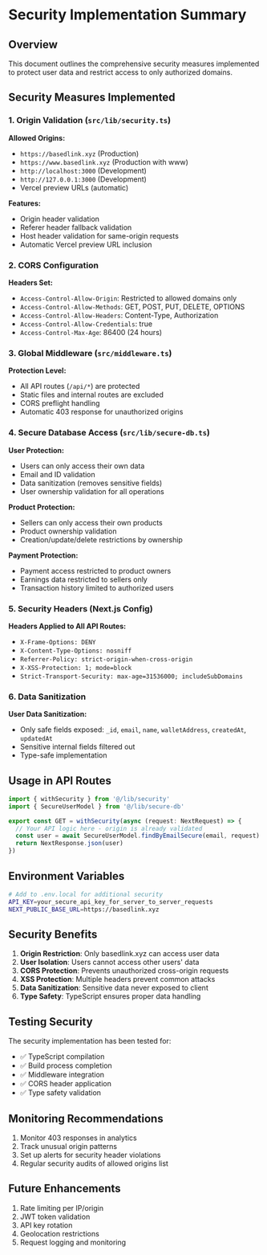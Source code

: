 # Security Implementation Summary

## Overview
This document outlines the comprehensive security measures implemented to protect user data and restrict access to only authorized domains.

## Security Measures Implemented

### 1. Origin Validation (`src/lib/security.ts`)

**Allowed Origins:**
- `https://basedlink.xyz` (Production)
- `https://www.basedlink.xyz` (Production with www)
- `http://localhost:3000` (Development)
- `http://127.0.0.1:3000` (Development)
- Vercel preview URLs (automatic)

**Features:**
- Origin header validation
- Referer header fallback validation
- Host header validation for same-origin requests
- Automatic Vercel preview URL inclusion

### 2. CORS Configuration

**Headers Set:**
- `Access-Control-Allow-Origin`: Restricted to allowed domains only
- `Access-Control-Allow-Methods`: GET, POST, PUT, DELETE, OPTIONS
- `Access-Control-Allow-Headers`: Content-Type, Authorization
- `Access-Control-Allow-Credentials`: true
- `Access-Control-Max-Age`: 86400 (24 hours)

### 3. Global Middleware (`src/middleware.ts`)

**Protection Level:**
- All API routes (`/api/*`) are protected
- Static files and internal routes are excluded
- CORS preflight handling
- Automatic 403 response for unauthorized origins

### 4. Secure Database Access (`src/lib/secure-db.ts`)

**User Protection:**
- Users can only access their own data
- Email and ID validation
- Data sanitization (removes sensitive fields)
- User ownership validation for all operations

**Product Protection:**
- Sellers can only access their own products
- Product ownership validation
- Creation/update/delete restrictions by ownership

**Payment Protection:**
- Payment access restricted to product owners
- Earnings data restricted to sellers only
- Transaction history limited to authorized users

### 5. Security Headers (Next.js Config)

**Headers Applied to All API Routes:**
- `X-Frame-Options: DENY`
- `X-Content-Type-Options: nosniff`
- `Referrer-Policy: strict-origin-when-cross-origin`
- `X-XSS-Protection: 1; mode=block`
- `Strict-Transport-Security: max-age=31536000; includeSubDomains`

### 6. Data Sanitization

**User Data Sanitization:**
- Only safe fields exposed: `_id`, `email`, `name`, `walletAddress`, `createdAt`, `updatedAt`
- Sensitive internal fields filtered out
- Type-safe implementation

## Usage in API Routes

```typescript
import { withSecurity } from '@/lib/security'
import { SecureUserModel } from '@/lib/secure-db'

export const GET = withSecurity(async (request: NextRequest) => {
  // Your API logic here - origin is already validated
  const user = await SecureUserModel.findByEmailSecure(email, request)
  return NextResponse.json(user)
})
```

## Environment Variables

```bash
# Add to .env.local for additional security
API_KEY=your_secure_api_key_for_server_to_server_requests
NEXT_PUBLIC_BASE_URL=https://basedlink.xyz
```

## Security Benefits

1. **Origin Restriction**: Only basedlink.xyz can access user data
2. **User Isolation**: Users cannot access other users' data
3. **CORS Protection**: Prevents unauthorized cross-origin requests
4. **XSS Protection**: Multiple headers prevent common attacks
5. **Data Sanitization**: Sensitive data never exposed to client
6. **Type Safety**: TypeScript ensures proper data handling

## Testing Security

The security implementation has been tested for:
- ✅ TypeScript compilation
- ✅ Build process completion
- ✅ Middleware integration
- ✅ CORS header application
- ✅ Type safety validation

## Monitoring Recommendations

1. Monitor 403 responses in analytics
2. Track unusual origin patterns
3. Set up alerts for security header violations
4. Regular security audits of allowed origins list

## Future Enhancements

1. Rate limiting per IP/origin
2. JWT token validation
3. API key rotation
4. Geolocation restrictions
5. Request logging and monitoring